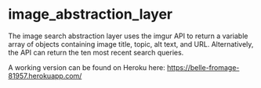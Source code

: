 # image_abstraction_layer

The image search abstraction layer uses the imgur API to return a variable array of objects 
containing image title, topic, alt text, and URL. 
Alternatively, the API can return the ten most recent search queries.

A working version can be found on Heroku here:  https://belle-fromage-81957.herokuapp.com/
